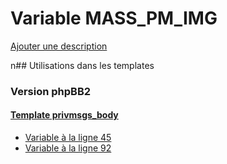 # Variable MASS_PM_IMG
[Ajouter une description](https://fa-tvars.appspot.com/MASS_PM_IMG)

n## Utilisations dans les templates

### Version phpBB2

#### [Template privmsgs_body](subsilver/privmsgs_body.md)
* [Variable à la ligne 45](../subsilver/privmsgs_body.tpl#L45)
* [Variable à la ligne 92](../subsilver/privmsgs_body.tpl#L92)